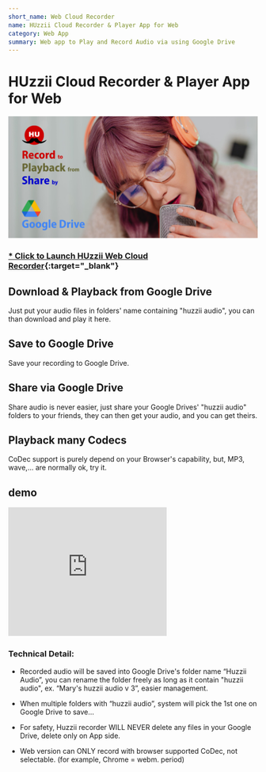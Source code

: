 ```yaml
---
short_name: Web Cloud Recorder
name: HUzzii Cloud Recorder & Player App for Web
category: Web App
summary: Web app to Play and Record Audio via using Google Drive
---
```

# HUzzii Cloud Recorder & Player App for Web

![Cloud Recorder Features](/assets/img/feature_graphic.png)

### [* Click to Launch HUzzii Web Cloud Recorder](https://recorder.huzzii.com/){:target="_blank"}

## Download & Playback from Google Drive
Just put your audio files in folders' name containing "huzzii audio", you can than download and play it here.

## Save to Google Drive
Save your recording to Google Drive.

## Share via Google Drive
Share audio is never easier, just share your Google Drives' "huzzii audio" folders to your friends, they can then get your audio, and you can get theirs.

## Playback many Codecs
CoDec support is purely depend on your Browser's capability, but, MP3, wave,... are normally ok, try it.

## demo
<iframe width="320" height="260" src="https://www.youtube.com/embed/YXgKaAL38jc" title="YouTube video player" frameborder="0" allow="accelerometer; autoplay; clipboard-write; encrypted-media; gyroscope; picture-in-picture" allowfullscreen></iframe>

<br />

### Technical Detail:
* Recorded audio will be saved into Google Drive's folder name “Huzzii Audio”, you can rename the folder freely as long as it contain "huzzii audio", ex. “Mary's huzzii audio v 3”, easier management.

* When multiple folders with “huzzii audio”, system will pick the 1st one on Google Drive to save…

* For safety, Huzzii recorder WILL NEVER delete any files in your Google Drive, delete only on App side.

* Web version can ONLY record with browser supported CoDec, not selectable. (for example, Chrome = webm. period)
